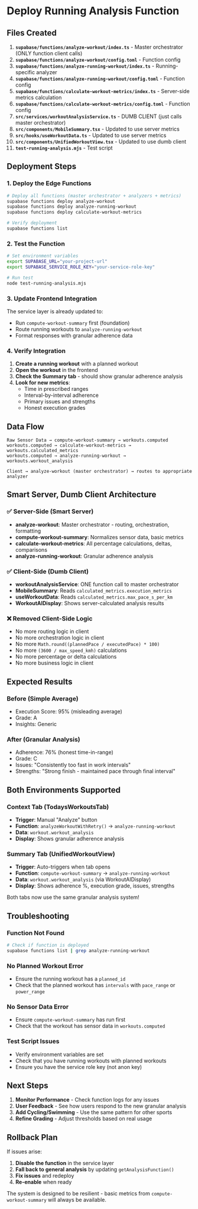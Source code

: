 # Deploy Running Analysis Function

## Files Created

1. **`supabase/functions/analyze-workout/index.ts`** - Master orchestrator (ONLY function client calls)
2. **`supabase/functions/analyze-workout/config.toml`** - Function config
3. **`supabase/functions/analyze-running-workout/index.ts`** - Running-specific analyzer
4. **`supabase/functions/analyze-running-workout/config.toml`** - Function config
5. **`supabase/functions/calculate-workout-metrics/index.ts`** - Server-side metrics calculation
6. **`supabase/functions/calculate-workout-metrics/config.toml`** - Function config
7. **`src/services/workoutAnalysisService.ts`** - DUMB CLIENT (just calls master orchestrator)
8. **`src/components/MobileSummary.tsx`** - Updated to use server metrics
9. **`src/hooks/useWorkoutData.ts`** - Updated to use server metrics
10. **`src/components/UnifiedWorkoutView.tsx`** - Updated to use dumb client
11. **`test-running-analysis.mjs`** - Test script

## Deployment Steps

### 1. Deploy the Edge Functions

```bash
# Deploy all functions (master orchestrator + analyzers + metrics)
supabase functions deploy analyze-workout
supabase functions deploy analyze-running-workout
supabase functions deploy calculate-workout-metrics

# Verify deployment
supabase functions list
```

### 2. Test the Function

```bash
# Set environment variables
export SUPABASE_URL="your-project-url"
export SUPABASE_SERVICE_ROLE_KEY="your-service-role-key"

# Run test
node test-running-analysis.mjs
```

### 3. Update Frontend Integration

The service layer is already updated to:
- Run `compute-workout-summary` first (foundation)
- Route running workouts to `analyze-running-workout`
- Format responses with granular adherence data

### 4. Verify Integration

1. **Create a running workout** with a planned workout
2. **Open the workout** in the frontend
3. **Check the Summary tab** - should show granular adherence analysis
4. **Look for new metrics**:
   - Time in prescribed ranges
   - Interval-by-interval adherence
   - Primary issues and strengths
   - Honest execution grades

## Data Flow

```
Raw Sensor Data → compute-workout-summary → workouts.computed
workouts.computed → calculate-workout-metrics → workouts.calculated_metrics
workouts.computed → analyze-running-workout → workouts.workout_analysis

Client → analyze-workout (master orchestrator) → routes to appropriate analyzer
```

## Smart Server, Dumb Client Architecture

### ✅ Server-Side (Smart Server)
- **analyze-workout**: Master orchestrator - routing, orchestration, formatting
- **compute-workout-summary**: Normalizes sensor data, basic metrics
- **calculate-workout-metrics**: All percentage calculations, deltas, comparisons
- **analyze-running-workout**: Granular adherence analysis

### ✅ Client-Side (Dumb Client)
- **workoutAnalysisService**: ONE function call to master orchestrator
- **MobileSummary**: Reads `calculated_metrics.execution_metrics`
- **useWorkoutData**: Reads `calculated_metrics.max_pace_s_per_km`
- **WorkoutAIDisplay**: Shows server-calculated analysis results

### ❌ Removed Client-Side Logic
- No more routing logic in client
- No more orchestration logic in client
- No more `Math.round((plannedPace / executedPace) * 100)`
- No more `(3600 / max_speed_kmh)` calculations
- No more percentage or delta calculations
- No more business logic in client

## Expected Results

### Before (Simple Average)
- Execution Score: 95% (misleading average)
- Grade: A
- Insights: Generic

### After (Granular Analysis)
- Adherence: 76% (honest time-in-range)
- Grade: C
- Issues: "Consistently too fast in work intervals"
- Strengths: "Strong finish - maintained pace through final interval"

## Both Environments Supported

### Context Tab (TodaysWorkoutsTab)
- **Trigger**: Manual "Analyze" button
- **Function**: `analyzeWorkoutWithRetry()` → `analyze-running-workout`
- **Data**: `workout.workout_analysis`
- **Display**: Shows granular adherence analysis

### Summary Tab (UnifiedWorkoutView)
- **Trigger**: Auto-triggers when tab opens
- **Function**: `compute-workout-summary` → `analyze-running-workout`
- **Data**: `workout.workout_analysis` (via WorkoutAIDisplay)
- **Display**: Shows adherence %, execution grade, issues, strengths

Both tabs now use the same granular analysis system!

## Troubleshooting

### Function Not Found
```bash
# Check if function is deployed
supabase functions list | grep analyze-running-workout
```

### No Planned Workout Error
- Ensure the running workout has a `planned_id`
- Check that the planned workout has `intervals` with `pace_range` or `power_range`

### No Sensor Data Error
- Ensure `compute-workout-summary` has run first
- Check that the workout has sensor data in `workouts.computed`

### Test Script Issues
- Verify environment variables are set
- Check that you have running workouts with planned workouts
- Ensure you have the service role key (not anon key)

## Next Steps

1. **Monitor Performance** - Check function logs for any issues
2. **User Feedback** - See how users respond to the new granular analysis
3. **Add Cycling/Swimming** - Use the same pattern for other sports
4. **Refine Grading** - Adjust thresholds based on real usage

## Rollback Plan

If issues arise:
1. **Disable the function** in the service layer
2. **Fall back to general analysis** by updating `getAnalysisFunction()`
3. **Fix issues** and redeploy
4. **Re-enable** when ready

The system is designed to be resilient - basic metrics from `compute-workout-summary` will always be available.
